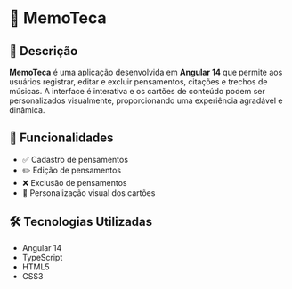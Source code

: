 # 📘 MemoTeca

## 📝 Descrição

**MemoTeca** é uma aplicação desenvolvida em **Angular 14** que permite aos usuários registrar, editar e excluir pensamentos, citações e trechos de músicas. A interface é interativa e os cartões de conteúdo podem ser personalizados visualmente, proporcionando uma experiência agradável e dinâmica.

## 🚀 Funcionalidades

- ✅ Cadastro de pensamentos  
- ✏️ Edição de pensamentos  
- ❌ Exclusão de pensamentos  
- 🎨 Personalização visual dos cartões  

## 🛠️ Tecnologias Utilizadas

- Angular 14  
- TypeScript  
- HTML5  
- CSS3  
